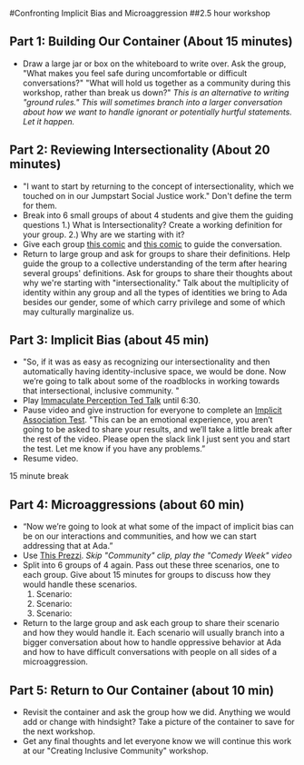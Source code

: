 #Confronting Implicit Bias and Microaggression
##2.5 hour workshop

## Part 1: Building Our Container (About 15 minutes)

* Draw a large jar or box on the whiteboard to write over. Ask the group, "What makes you feel safe during uncomfortable or difficult conversations?" "What will hold us together as a community during this workshop, rather than break us down?"
 *This is an alternative to writing "ground rules." This will sometimes branch into a larger conversation about how we want to handle ignorant or potentially hurtful statements. Let it happen.*

## Part 2: Reviewing Intersectionality (About 20 minutes)

* "I want to start by returning to the concept of intersectionality, which we touched on in our Jumpstart Social Justice work." Don't define the term for them.
* Break into 6 small groups of about 4 students and give them the guiding questions 1.) What is Intersectionality? Create a working definition for your group. 2.) Why are we starting with it?
* Give each group [this comic](https://stavvers.files.wordpress.com/2013/04/301969_452534864833450_34072018_n.png) and [this comic](https://s-media-cache-ak0.pinimg.com/564x/27/fc/3b/27fc3bd4e00748d58ddd7079073a75ac.jpg) to guide the conversation.
* Return to large group and ask for groups to share their definitions. Help guide the group to a collective understanding of the term after hearing several groups' definitions. Ask for groups to share their thoughts about why we're starting with "intersectionality." Talk about the multiplicity of identity within any group and all the types of identities we bring to Ada besides our gender, some of which carry privilege and some of which may culturally marginalize us.

## Part 3: Implicit Bias (about 45 min)

* "So, if it was as easy as recognizing our intersectionality and then automatically having identity-inclusive space, we would be done. Now we’re going to talk about some of the roadblocks in working towards that intersectional, inclusive community. "
* Play [Immaculate Perception Ted Talk](https://www.youtube.com/watch?v=9VGbwNI6Ssk) until 6:30.
* Pause video and give instruction for everyone to complete an [Implicit Association Test](https://implicit.harvard.edu/implicit/takeatest.html). "This can be an emotional experience, you aren’t going to be asked to share your results, and we’ll take a little break after the rest of the video. Please open the slack link I just sent you and start the test. Let me know if you have any problems.”
* Resume video.

15 minute break

## Part 4: Microaggressions (about 60 min)

* “Now we’re going to look at what some of the impact of implicit bias can be on our interactions and communities, and how we can start addressing that at Ada.”
* Use [This Prezzi](https://prezi.com/x851tgvzcykz/leading-by-example-combating-microaggressions/). *Skip "Community" clip, play the "Comedy Week" video*
* Split into 6 groups of 4 again. Pass out these three scenarios, one to each group. Give about 15 minutes for groups to discuss how they would handle these scenarios.
  1. Scenario:
  2. Scenario:
  3. Scenario:
* Return to the large group and ask each group to share their scenario and how they would handle it. Each scenario will usually branch into a bigger conversation about how to handle oppressive behavior at Ada and how to have difficult conversations with people on all sides of a microaggression.

## Part 5: Return to Our Container (about 10 min)

* Revisit the container and ask the group how we did. Anything we would add or change with hindsight? Take a picture of the container to save for the next workshop.
* Get any final thoughts and let everyone know we will continue this work at our "Creating Inclusive Community" workshop.
